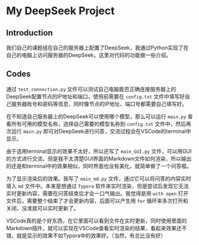 # My DeepSeek Project

## Introduction

我们自己的课题组在自己的服务器上配置了DeepSeek，我通过Python实现了在自己的电脑上访问服务器的DeepSeek，这里对代码的功能做一些介绍。

## Codes

通过 `test_connection.py` 文件可以测试自己电脑能否正确连接服务器上的DeepSeek配置节点的IP地址和端口，使用前需要在 `config.txt` 文件中填写好自己服务器账号和密码等信息，同时像节点的IP地址、端口号都需要自己填写好。

在不知道自己服务器上的DeepSeek可以使用哪个模型，那么可以运行 `main.py` 查看所有可用的模型名称，选择自己需要的模型名称到 `config.txt` 文件中，然后再次运行 `main.py` 即可对DeepSeek进行问答，交流过程会在VSCode的terminal中显示。

由于选用terminal显示的效果不太好，所以还写了 `main_GUI.py` 文件，可以用GUI的方式进行交流，但是我不太清楚GUI界面的Markdown文件如何渲染，所以输出的还是和terminal中的效果相似，同时界面也没有美化，就简单做了一个问答框。

为了显示渲染后的效果。我写了 `main_md.py` 文件，通过它可以将问答的内容实时填入 `md` 文件中。本来是想通过 `Typora` 软件来实时渲染，但是尝试后发现它无法实时更新内容，需要在问答结束后才会一口气输出。我觉得是用 `with open` 打开文件后，需要整个结束了才会更新内容，后面可以产生用 `for` 循环来多次打开和关闭，没准就可以实时更新了。

VSCode真的是个好东西，在它里面可以看到文件在实时更新，同时使用里面的Markdown插件，就可以实现在VSCode查看实时渲染的结果，看起来效果还不错，就是显示的效果不如Typora中的效果好。（当然，有总比没有好）